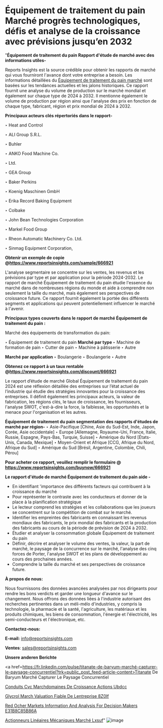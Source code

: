 # Équipement de traitement du pain Marché progrès technologiques, défis et analyse de la croissance avec prévisions jusqu’en 2032

 "<strong>Équipement de traitement du pain Rapport d'étude de marché avec des informations utiles-</strong>

Reports Insights est la source crédible pour obtenir les rapports de marché qui vous fourniront l'avance dont votre entreprise a besoin. Les informations détaillées du <a href=https://www.reportsinsights.com/sample/666921>Équipement de traitement du pain marché</a> sont basées sur les tendances actuelles et les jalons historiques. Ce rapport fournit une analyse du volume de production sur le marché mondial et également sur chaque type de 2024 à 2032. Il mentionne également le volume de production par région ainsi que l'analyse des prix en fonction de chaque type, fabricant, région et prix mondial de 2024 à 2032.

<b>Principaux acteurs clés répertoriés dans le rapport-</b>

‣ Heat and Control

‣ ALI Group S.R.L.

‣ Buhler

‣ ANKO Food Machine Co.

‣ Ltd.

‣ GEA Group

‣ Baker Perkins

‣ Koenig Maschinen GmbH

‣ Erika Record Baking Equipment

‣ Colbake

‣ John Bean Technologies Corporation

‣ Markel Food Group

‣ Rheon Automatic Machinery Co. Ltd.

‣ Sinmag Equipment Corporation,

<strong><b>Obtenir un exemple de copie @</b></strong><a href=https://www.reportsinsights.com/sample/666921><strong><b>https://www.reportsinsights.com/sample/666921</b></strong></a>

L'analyse segmentaire se concentre sur les ventes, les revenus et les prévisions par type et par application pour la période 2024-2032. Le rapport de marché Équipement de traitement du pain étudie l'essence du marché dans de nombreuses régions du monde et aide à comprendre non seulement la taille du marché, mais également ses perspectives de croissance future. Ce rapport fournit également la portée des différents segments et applications qui peuvent potentiellement influencer le marché à l'avenir.

<strong>Principaux types couverts dans le rapport de marché Équipement de traitement du pain :</strong>

Marché des équipements de transformation du pain:

‣  Équipement de traitement du pain <strong> Marché <strong> par type </strong> </strong>
‣ Machine de formation de pain
‣ Cutter de pain
‣ Machine à pâtisserie
‣ Autre

<strong>Marché par application </strong>
‣ Boulangerie
‣ Boulangerie
‣ Autre

<strong><b>Obtenez ce rapport à un taux rentable @</b></strong><a href=https://www.reportsinsights.com/discount/666921><strong><b>https://www.reportsinsights.com/discount/666921</b></strong></a>

Le rapport d’étude de marché Global Équipement de traitement du pain 2024 est une réflexion détaillée des entreprises sur l’état actuel de l’industrie qui étudie des stratégies innovantes pour la croissance des entreprises. Il définit également les principaux acteurs, la valeur de fabrication, les régions clés, le taux de croissance, les fournisseurs, l'analyse SWOT, c'est-à-dire la force, la faiblesse, les opportunités et la menace pour l'organisation et les autres.

<strong>Équipement de traitement du pain segmentation des rapports d'études de marché par région-</strong>
‣ Asie-Pacifique [Chine, Asie du Sud-Est, Inde, Japon, Corée, Asie occidentale]
‣ Europe [Allemagne, Royaume-Uni, France, Italie, Russie, Espagne, Pays-Bas, Turquie, Suisse]
‣ Amérique du Nord [États-Unis, Canada, Mexique]
‣ Moyen-Orient et Afrique [CCG, Afrique du Nord, Afrique du Sud]
‣ Amérique du Sud [Brésil, Argentine, Colombie, Chili, Pérou]

<strong>Pour acheter ce rapport, veuillez remplir le formulaire @   <a href=https://www.reportsinsights.com/buynow/666921>https://www.reportsinsights.com/buynow/666921</a></strong>

<strong>Le rapport d'étude de marché Équipement de traitement du pain aide -</strong>
<ul>
  <li>En identifiant 'importance des différents facteurs qui contribuent à la croissance du marché</li>
  <li>Pour représenter le contraste avec les conducteurs et donner de la place à la planification stratégique</li>
  <li>Le lecteur comprend les stratégies et les collaborations que les joueurs se concentrent sur la compétition de combat sur le marché.</li>
  <li>Identifier les empreintes des fabricants en connaissant les revenus mondiaux des fabricants, le prix mondial des fabricants et la production des fabricants au cours de la période de prévision de 2024 à 2032.</li>
  <li>Étudier et analyser la consommation globale Équipement de traitement du pain</li>
  <li>Définir, décrire et analyser le volume des ventes, la valeur, la part de marché, le paysage de la concurrence sur le marché, l'analyse des cinq forces de Porter, l'analyse SWOT et les plans de développement au cours des prochaines années.</li>
  <li>Comprendre la taille du marché et ses perspectives de croissance future.</li>
</ul>
<strong>À propos de nous:</strong>

Nous fournissons des données avancées analysées par nos dirigeants pour rendre les bons verdicts et garder une longueur d'avance sur le changement. Nous offrons des données liées à l'industrie autorisant des recherches pertinentes dans un méli-mélo d'industries, y compris la technologie, la pharmacie et la santé, l'agriculture, les matériaux et les produits chimiques, les biens de consommation, l'énergie et l'électricité, les semi-conducteurs et l'électronique, etc.

<strong>Contactez-nous:</strong>

<strong>E-mail:</strong> <a href=mailto:info@reportsinsights.com>info@reportsinsights.com</a>

<strong>Ventes</strong>: <a href=mailto:sales@reportsinsights.com>sales@reportsinsights.com</a>

<strong>Unsere anderen Berichte</strong>

<a href=https://fr.linkedin.com/pulse/titanate-de-baryum-marché-capturer-le-paysage-concurrentiel?trk=public_post_feed-article-content>Titanate De Baryum Marché Capturer Le Paysage Concurrentiel</a>

<a href=https://www.linkedin.com/pulse/conduits-cvc-march%C3%A9domaines-de-croissance-actions-ubdcc/>Conduits Cvc Marchdomaines De Croissance Actions Ubdcc</a>

<a href=https://www.linkedin.com/pulse/glyc%C3%A9rol-march%C3%A9-%C3%A9valuation-fiable-de-lentreprise-8z0if/>Glycrol March Valuation Fiable De Lentreprise 8Z0If</a>

<a href=https://medium.com/@d7298290/red-ocher-markets-information-and-analysis-for-decision-makers-e31b8c85b86a>Red Ocher Markets Information And Analysis For Decision Makers E31B8C85B86A</a>

<a href=https://fr.linkedin.com/pulse/actionneurs-linéaires-mécaniques-marché-lxsuf/>Actionneurs Linéaires Mécaniques Marché Lxsuf</a>"
![image](https://github.com/daminid12/RImarketgrowth/assets/158430485/426dbeda-18cf-47b9-a06b-1a69c089fb18)
